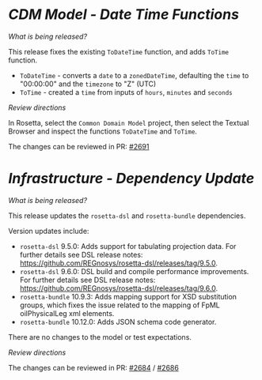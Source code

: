 # _CDM Model - Date Time Functions_

_What is being released?_

This release fixes the existing `ToDateTime` function, and adds `ToTime` function.

- `ToDateTime` - converts a `date` to a `zonedDateTime`, defaulting the `time` to "00:00:00" and the `timezone` to "Z" (UTC) 
- `ToTime` - created a `time` from inputs of `hours`, `minutes` and `seconds`

_Review directions_

In Rosetta, select the `Common Domain Model` project, then select the Textual Browser and inspect the functions `ToDateTime` and `ToTime`.

The changes can be reviewed in PR: [#2691](https://github.com/finos/common-domain-model/pull/2691)

# _Infrastructure - Dependency Update_

_What is being released?_

This release updates the `rosetta-dsl` and `rosetta-bundle` dependencies.

Version updates include:
- `rosetta-dsl` 9.5.0: Adds support for tabulating projection data. For further details see DSL release notes: https://github.com/REGnosys/rosetta-dsl/releases/tag/9.5.0.
- `rosetta-dsl` 9.6.0: DSL build and compile performance improvements. For further details see DSL release notes: https://github.com/REGnosys/rosetta-dsl/releases/tag/9.6.0.
- `rosetta-bundle` 10.9.3: Adds mapping support for XSD substitution groups, which fixes the issue related to the mapping of FpML oilPhysicalLeg xml elements.
- `rosetta-bundle` 10.12.0: Adds JSON schema code generator.

There are no changes to the model or test expectations.

_Review directions_

The changes can be reviewed in PR: [#2684](https://github.com/finos/common-domain-model/pull/2684) / [#2686](https://github.com/finos/common-domain-model/pull/2686)